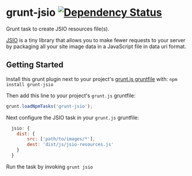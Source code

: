 # grunt-jsio [![Dependency Status](http://david-dm.org/alanshaw/grunt-jsio/status.png)](http://david-dm.org/alanshaw/grunt-jsio)

Grunt task to create JSIO resources file(s).

[JSIO](https://github.com/alanshaw/JavaScript-Image-Optimiser) is a tiny library that allows you to make fewer requests to your server by packaging all your site image data in a JavaScript file in data uri format.

## Getting Started

Install this grunt plugin next to your project's [grunt.js gruntfile][getting_started] with: `npm install grunt-jsio`

Then add this line to your project's `grunt.js` gruntfile:

```javascript
grunt.loadNpmTasks('grunt-jsio');
```

[grunt]: http://gruntjs.com/
[getting_started]: https://github.com/gruntjs/grunt/wiki/Getting-started

Next configure the JSIO task in your `grunt.js` gruntfile:

```javascript
  jsio: {
    dist: {
		src: ['path/to/images/*'],
		dest: 'dist/js/jsio-resources.js'
    }
  }
```

Run the task by invoking `grunt jsio`